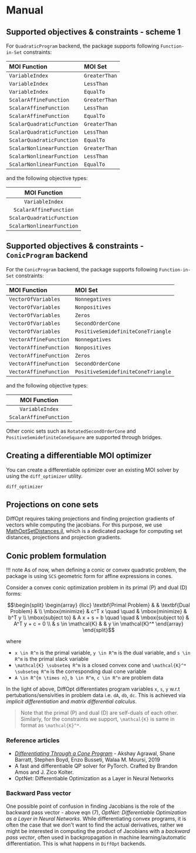 # Manual

## Supported objectives & constraints - scheme 1

For `QuadraticProgram` backend, the package supports following `Function-in-Set` constraints: 

|  MOI Function | MOI Set |
|:-------|:---------------|
|    `VariableIndex`    |    `GreaterThan`    |
|    `VariableIndex`    |    `LessThan`    |
|    `VariableIndex`    |    `EqualTo`    |
|    `ScalarAffineFunction`    |    `GreaterThan`    |
|    `ScalarAffineFunction`    |    `LessThan`    |
|    `ScalarAffineFunction`    |    `EqualTo`    |
|    `ScalarQuadraticFunction`    |    `GreaterThan`    |
|    `ScalarQuadraticFunction`    |    `LessThan`    |
|    `ScalarQuadraticFunction`    |    `EqualTo`    |
|    `ScalarNonlinearFunction`    |    `GreaterThan`    |
|    `ScalarNonlinearFunction`    |    `LessThan`    |
|    `ScalarNonlinearFunction`    |    `EqualTo`    |

and the following objective types: 

|  MOI Function |
|:-------:|
|   `VariableIndex`   |
|   `ScalarAffineFunction`   |
| `ScalarQuadraticFunction`  | 
| `ScalarNonlinearFunction`  |


## Supported objectives & constraints - `ConicProgram` backend

For the `ConicProgram` backend, the package supports following `Function-in-Set` constraints: 

|  MOI Function | MOI Set |
|:-------|:---------------|
|    `VectorOfVariables`    |    `Nonnegatives`    |
|    `VectorOfVariables`    |    `Nonpositives`    |
|    `VectorOfVariables`    |    `Zeros`    |
|    `VectorOfVariables`    |    `SecondOrderCone`    |
|    `VectorOfVariables`    |    `PositiveSemidefiniteConeTriangle`    |
|    `VectorAffineFunction`    |    `Nonnegatives`    |
|    `VectorAffineFunction`    |    `Nonpositives`    |
|    `VectorAffineFunction`    |    `Zeros`    |
|    `VectorAffineFunction`    |    `SecondOrderCone`    |
|    `VectorAffineFunction`    |    `PositiveSemidefiniteConeTriangle`    |

and the following objective types: 

|  MOI Function |
|:-------:|
|   `VariableIndex`   |
|   `ScalarAffineFunction`   |

Other conic sets such as `RotatedSecondOrderCone` and `PositiveSemidefiniteConeSquare` are supported through bridges.

## Creating a differentiable MOI optimizer

You can create a differentiable optimizer over an existing MOI solver by using the `diff_optimizer` utility. 
```@docs
diff_optimizer
```

## Projections on cone sets

DiffOpt requires taking projections and finding projection gradients of vectors while computing the jacobians. For this purpose, we use [MathOptSetDistances.jl](https://github.com/matbesancon/MathOptSetDistances.jl), which is a dedicated package for computing set distances, projections and projection gradients.


## Conic problem formulation

!!! note
    As of now, when defining a conic or convex quadratic problem, the package is using `SCS` geometric form for affine expressions in cones.

Consider a convex conic optimization problem in its primal (P) and dual (D) forms:
```math
\begin{split}
\begin{array} {llcc}
\textbf{Primal Problem} & & \textbf{Dual Problem} & \\
\mbox{minimize} & c^T x  \quad \quad & \mbox{minimize} & b^T y  \\
\mbox{subject to} & A x + s = b  \quad \quad & \mbox{subject to} & A^T y + c = 0 \\
& s \in \mathcal{K} &  & y \in \mathcal{K}^*
\end{array}
\end{split}
```

where
- ``x \in R^n`` is the primal variable, ``y \in R^m`` is the dual variable, and ``s \in R^m`` is the primal slack
variable
- ``\mathcal{K} \subseteq R^m`` is a closed convex cone and ``\mathcal{K}^* \subseteq R^m`` is the corresponding dual cone
variable
- ``A \in R^{m \times n}``, ``b \in R^m``, ``c \in R^n`` are problem data

In the light of above, DiffOpt differentiates program variables ``x``, ``s``, ``y``  w.r.t pertubations/sensivities in problem data i.e. ``dA``, ``db``, ``dc``. This is achieved via *implicit differentiation* and *matrix differential calculus*.

> Note that the primal (P) and dual (D) are self-duals of each other. Similarly, for the constraints we support, ``\mathcal{K}`` is same in format as ``\mathcal{K}^*``.


### Reference articles

- [_Differentiating Through a Cone Program_](https://arxiv.org/abs/1904.09043) - Akshay Agrawal, Shane Barratt, Stephen Boyd, Enzo Busseti, Walaa M. Moursi, 2019
- A fast and differentiable QP solver for PyTorch. Crafted by Brandon Amos and J. Zico Kolter.
- OptNet: Differentiable Optimization as a Layer in Neural Networks

### Backward Pass vector
One possible point of confusion in finding Jacobians is the role of the backward pass vector - above eqn (7), *OptNet: Differentiable Optimization as a Layer in Neural Networks*. While differentiating convex programs, it is often the case that we don't want to find the actual derivatives, rather we might be interested in computing the product of Jacobians with a *backward pass vector*, often used in backpropagation in machine learning/automatic differentiation. This is what happens in `DiffOpt` backends.
